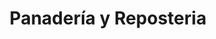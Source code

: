 ---
title: "Panadería y Reposteria"
url: /san-francisco-de-dos-rios/panaderia-y-reposteria/
shop: Bäckerei
---